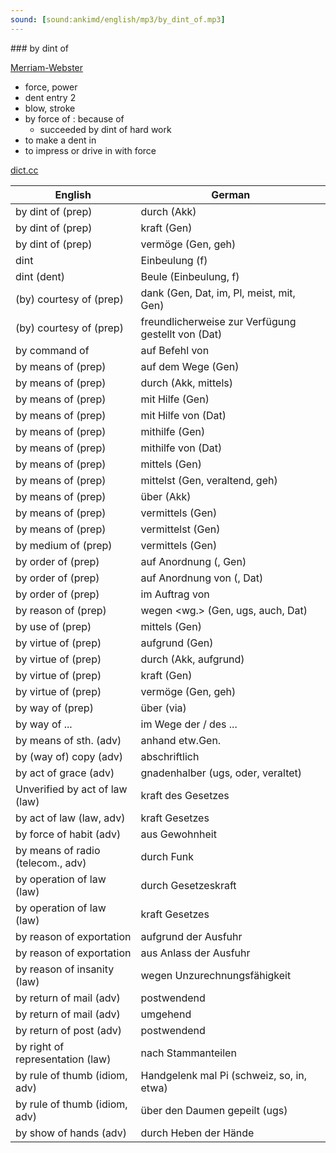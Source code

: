```yaml
---
sound: [sound:ankimd/english/mp3/by_dint_of.mp3]
---
```


\### by dint of

[Merriam-Webster](https://www.merriam-webster.com/dictionary/by+dint+of)

- force, power
- dent entry 2
- blow, stroke
- by force of : because of
    - succeeded by dint of hard work
- to make a dent in
- to impress or drive in with force

[dict.cc](https://www.dict.cc/by+dint+of)

| English        | German       |
| -------------- | ------------ |
| by dint of (prep) | durch (Akk) |
| by dint of (prep) | kraft (Gen) |
| by dint of (prep) | vermöge (Gen, geh) |
| dint | Einbeulung (f) |
| dint (dent) | Beule (Einbeulung, f) |
| (by) courtesy of (prep) | dank (Gen, Dat, im, Pl, meist, mit, Gen) |
| (by) courtesy of (prep) | freundlicherweise zur Verfügung gestellt von (Dat) |
| by command of | auf Befehl von |
| by means of (prep) | auf dem Wege (Gen) |
| by means of (prep) | durch (Akk, mittels) |
| by means of (prep) | mit Hilfe (Gen) |
| by means of (prep) | mit Hilfe von (Dat) |
| by means of (prep) | mithilfe (Gen) |
| by means of (prep) | mithilfe von (Dat) |
| by means of (prep) | mittels (Gen) |
| by means of (prep) | mittelst (Gen, veraltend, geh) |
| by means of (prep) | über (Akk) |
| by means of (prep) | vermittels (Gen) |
| by means of (prep) | vermittelst (Gen) |
| by medium of (prep) | vermittels (Gen) |
| by order of (prep) | auf Anordnung (, Gen) |
| by order of (prep) | auf Anordnung von (, Dat) |
| by order of (prep) | im Auftrag von |
| by reason of (prep) | wegen <wg.> (Gen, ugs, auch, Dat) |
| by use of (prep) | mittels (Gen) |
| by virtue of (prep) | aufgrund (Gen) |
| by virtue of (prep) | durch (Akk, aufgrund) |
| by virtue of (prep) | kraft (Gen) |
| by virtue of (prep) | vermöge (Gen, geh) |
| by way of (prep) | über (via) |
| by way of ... | im Wege der / des ... |
| by means of sth. (adv) | anhand etw.Gen. |
| by (way of) copy (adv) | abschriftlich |
| by act of grace (adv) | gnadenhalber (ugs, oder, veraltet) |
| Unverified by act of law (law) | kraft des Gesetzes |
| by act of law (law, adv) | kraft Gesetzes |
| by force of habit (adv) | aus Gewohnheit |
| by means of radio (telecom., adv) | durch Funk |
| by operation of law (law) | durch Gesetzeskraft |
| by operation of law (law) | kraft Gesetzes |
| by reason of exportation | aufgrund der Ausfuhr |
| by reason of exportation | aus Anlass der Ausfuhr |
| by reason of insanity (law) | wegen Unzurechnungsfähigkeit |
| by return of mail (adv) | postwendend |
| by return of mail (adv) | umgehend |
| by return of post (adv) | postwendend |
| by right of representation (law) | nach Stammanteilen |
| by rule of thumb (idiom, adv) | Handgelenk mal Pi (schweiz, so, in, etwa) |
| by rule of thumb (idiom, adv) | über den Daumen gepeilt (ugs) |
| by show of hands (adv) | durch Heben der Hände |
